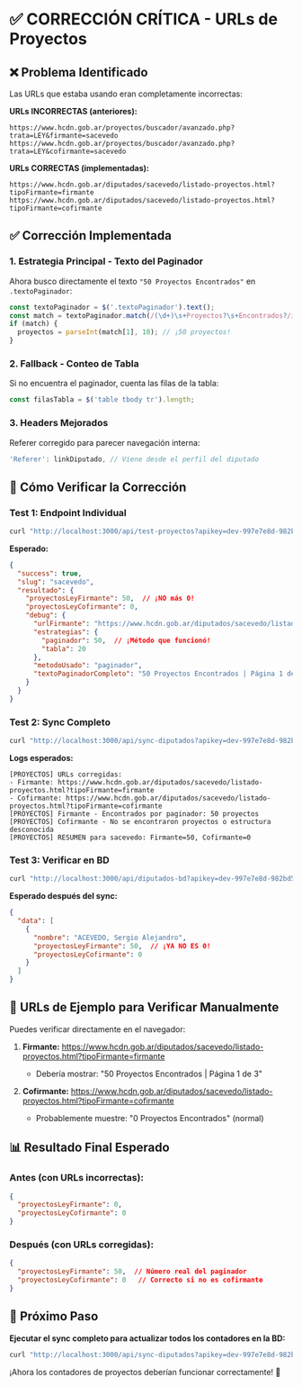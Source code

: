 # ✅ CORRECCIÓN CRÍTICA - URLs de Proyectos

## ❌ Problema Identificado
Las URLs que estaba usando eran completamente incorrectas:

**URLs INCORRECTAS (anteriores):**
```
https://www.hcdn.gob.ar/proyectos/buscador/avanzado.php?trata=LEY&firmante=sacevedo
https://www.hcdn.gob.ar/proyectos/buscador/avanzado.php?trata=LEY&cofirmante=sacevedo
```

**URLs CORRECTAS (implementadas):**
```
https://www.hcdn.gob.ar/diputados/sacevedo/listado-proyectos.html?tipoFirmante=firmante
https://www.hcdn.gob.ar/diputados/sacevedo/listado-proyectos.html?tipoFirmante=cofirmante
```

## ✅ Corrección Implementada

### **1. Estrategia Principal - Texto del Paginador**
Ahora busco directamente el texto `"50 Proyectos Encontrados"` en `.textoPaginador`:

```javascript
const textoPaginador = $('.textoPaginador').text();
const match = textoPaginador.match(/(\d+)\s+Proyectos?\s+Encontrados?/i);
if (match) {
  proyectos = parseInt(match[1], 10); // ¡50 proyectos!
}
```

### **2. Fallback - Conteo de Tabla**
Si no encuentra el paginador, cuenta las filas de la tabla:

```javascript
const filasTabla = $('table tbody tr').length;
```

### **3. Headers Mejorados**
Referer corregido para parecer navegación interna:

```javascript
'Referer': linkDiputado, // Viene desde el perfil del diputado
```

## 🧪 Cómo Verificar la Corrección

### **Test 1: Endpoint Individual**
```bash
curl "http://localhost:3000/api/test-proyectos?apikey=dev-997e7e8d-982bd538-63c9431c&slug=sacevedo"
```

**Esperado:**
```json
{
  "success": true,
  "slug": "sacevedo",
  "resultado": {
    "proyectosLeyFirmante": 50,  // ¡NO más 0!
    "proyectosLeyCofirmante": 0,
    "debug": {
      "urlFirmante": "https://www.hcdn.gob.ar/diputados/sacevedo/listado-proyectos.html?tipoFirmante=firmante",
      "estrategias": {
        "paginador": 50,  // ¡Método que funcionó!
        "tabla": 20
      },
      "metodoUsado": "paginador",
      "textoPaginadorCompleto": "50 Proyectos Encontrados | Página 1 de 3"
    }
  }
}
```

### **Test 2: Sync Completo**
```bash
curl "http://localhost:3000/api/sync-diputados?apikey=dev-997e7e8d-982bd538-63c9431c"
```

**Logs esperados:**
```
[PROYECTOS] URLs corregidas: 
- Firmante: https://www.hcdn.gob.ar/diputados/sacevedo/listado-proyectos.html?tipoFirmante=firmante
- Cofirmante: https://www.hcdn.gob.ar/diputados/sacevedo/listado-proyectos.html?tipoFirmante=cofirmante
[PROYECTOS] Firmante - Encontrados por paginador: 50 proyectos
[PROYECTOS] Cofirmante - No se encontraron proyectos o estructura desconocida
[PROYECTOS] RESUMEN para sacevedo: Firmante=50, Cofirmante=0
```

### **Test 3: Verificar en BD**
```bash
curl "http://localhost:3000/api/diputados-bd?apikey=dev-997e7e8d-982bd538-63c9431c&limit=5"
```

**Esperado después del sync:**
```json
{
  "data": [
    {
      "nombre": "ACEVEDO, Sergio Alejandro",
      "proyectosLeyFirmante": 50,  // ¡YA NO ES 0!
      "proyectosLeyCofirmante": 0
    }
  ]
}
```

## 🎯 URLs de Ejemplo para Verificar Manualmente

Puedes verificar directamente en el navegador:

1. **Firmante:** https://www.hcdn.gob.ar/diputados/sacevedo/listado-proyectos.html?tipoFirmante=firmante
   - Debería mostrar: "50 Proyectos Encontrados | Página 1 de 3"

2. **Cofirmante:** https://www.hcdn.gob.ar/diputados/sacevedo/listado-proyectos.html?tipoFirmante=cofirmante
   - Probablemente muestre: "0 Proyectos Encontrados" (normal)

## 📊 Resultado Final Esperado

### **Antes (con URLs incorrectas):**
```json
{
  "proyectosLeyFirmante": 0,
  "proyectosLeyCofirmante": 0
}
```

### **Después (con URLs corregidas):**
```json
{
  "proyectosLeyFirmante": 50,  // Número real del paginador
  "proyectosLeyCofirmante": 0   // Correcto si no es cofirmante
}
```

## 🚀 Próximo Paso

**Ejecutar el sync completo para actualizar todos los contadores en la BD:**

```bash
curl "http://localhost:3000/api/sync-diputados?apikey=dev-997e7e8d-982bd538-63c9431c"
```

¡Ahora los contadores de proyectos deberían funcionar correctamente! 🎉
